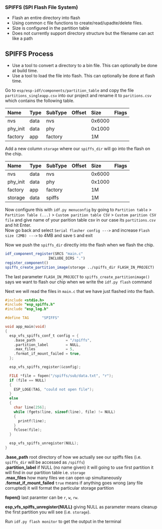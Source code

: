 ### SPIFFS (SPI Flash File System)   
     
- Flash an entire directory into flash   
- Using common c file functions to create/read/upadte/delete files.   
- Size is configured in the partition table        
- Does not currently support directory structure but the filename can act like a path      
     
## SPIFFS Process    

- Use a tool to convert a directory to a bin file. This can optionally be done at build time.
- Use a tool to load the file into flash. This can optionally be done at flash time.    
     
     
Go to `esp/esp-idf/components/partition_table` and copy the file `partitions_singleapp.csv` into our project and rename it to `paritions.csv` which contains the following table.   

| Name | Type | SubType | Offset | Size | Flags |
|:--------|:--------|:--------|:--------|:--------|:--------|
| nvs   | data  | nvs   |   | 0x6000  |  |
| phy_init   | data  | phy   |   | 0x1000  |  |
| factory   | app  | factory   |   | 1M  |  |   

Add a new column `storage` where our `spiffs_dir` will go into the flash on the chip.   

| Name | Type | SubType | Offset | Size | Flags |
|:--------|:--------|:--------|:--------|:--------|:--------|
| nvs   | data  | nvs   |   | 0x6000  |  |
| phy_init   | data  | phy   |   | 0x1000  |  |
| factory   | app  | factory   |   | 1M  |  |    
| storage   | data  | spiffs   |   | 1M  |  | 

Now configure this with `idf.py menuconfig` by going to `Partition table` > `Partition Table (...)` > `Custom parition table CSV` > `Custom parition CSV file` and give name of your parition table csv in our case its `partitions.csv` and hit Enter.    
Now go back and select `Serial flasher config --->` and increase `Flash size (2MB) --->` to 4MB and save `S` and exit   

Now we push the `spiffs_dir` directly into the flash when we flash the chip.    
```cmake
idf_component_register(SRCS "main.c"
                    INCLUDE_DIRS ".")
register_component()
spiffs_create_partition_image(storage ../spiffs_dir FLASH_IN_PROJECT)
```   
     
The last parameter `FLASH_IN_PROJECT` to `spiffs_create_partitionimage()` says we want to flash our chip when we write the `idf.py flash` command    

Next we will read the files in `main.c` that we have just flashed into the flash.   
```c
#include <stdio.h>
#include "esp_spiffs.h"
#include "esp_log.h"

#define TAG      "SPIFFS"

void app_main(void)
{
  esp_vfs_spiffs_conf_t config = {
    .base_path              = "/spiffs",
    .partition_label        = NULL,
    .max_files              = 5,
    .format_if_mount_failed = true,
  };

  esp_vfs_spiffs_register(&config);

  FILE *file = fopen("/spiffs/sub/data.txt", "r");
  if (file == NULL)
  {
    ESP_LOGE(TAG, "could not open file");
  }
  else
  {
    char line[256];
    while (fgets(line, sizeof(line), file) != NULL)
    {
      printf(line);
    }
    fclose(file);
  }

  esp_vfs_spiffs_unregister(NULL);
}
```    

**.base_path** root directory of how we actually see our spiffs files (i.e. `spiffs_dir` will be accessed as `/spiffs`)      
**.partition_label** if NULL (no name given) it will going to use first partition it will find in our partition table i.e. `storage`      
**.max_files**  how many files we can open up simultaneously      
**.format_if_mount_failed** `true` means if anything goes wrong (any file corrupted) it will format the particular storage partition     

**fopen()** last paramter can be `r`, `w`, `rw`.    

**esp_vfs_spiffs_unregister(NULL)** giving NULL as parameter means cleanup the first partition you will see (i.e. `storage`).     

Run `idf.py flash monitor` to get the output in the terminal                        
